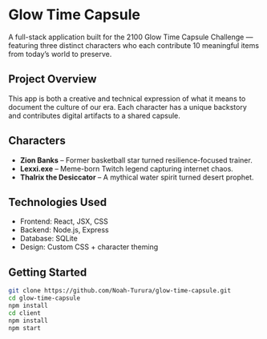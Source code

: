 #  Glow Time Capsule

A full-stack application built for the 2100 Glow Time Capsule Challenge — featuring three distinct characters who each contribute 10 meaningful items from today’s world to preserve.

## Project Overview

This app is both a creative and technical expression of what it means to document the culture of our era. Each character has a unique backstory and contributes digital artifacts to a shared capsule.

## Characters

- **Zion Banks** – Former basketball star turned resilience-focused trainer.
- **Lexxi.exe** – Meme-born Twitch legend capturing internet chaos.
- **Thalrix the Desiccator** – A mythical water spirit turned desert prophet.

## Technologies Used

- Frontend: React, JSX, CSS
- Backend: Node.js, Express
- Database: SQLite
- Design: Custom CSS + character theming

## Getting Started

```bash
git clone https://github.com/Noah-Turura/glow-time-capsule.git
cd glow-time-capsule
npm install
cd client
npm install
npm start
